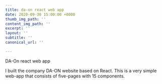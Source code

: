 ```yaml
---
title: da-on react web app
date: 2020-09-30 15:00:00 +0000
thumb_img_path: ''
content_img_path: ''
excerpt: ''
layout: ''
subtitle: ''
canonical_url: ''

---
```

DA-On react web app

  
I built the company DA-ON website based on React. This is a very simple web-app that consists of five-pages with 15 components.